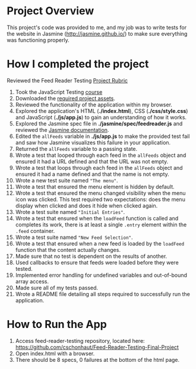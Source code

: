 # Project Overview

This project's code was provided to me, and my job was to write tests for the website in Jasmine (http://jasmine.github.io/) to make sure everything was functioning properly.

# How I completed the project

Reviewed the Feed Reader Testing [Project Rubric](https://review.udacity.com/#!/projects/3442558598/rubric)

1. Took the JavaScript Testing [course](https://www.udacity.com/course/ud549)
2. Downloaded the [required project assets](http://github.com/udacity/frontend-nanodegree-feedreader).
3. Reviewed the functionality of the application within my browser.
4. Explored the application's HTML (**./index.html**), CSS (**./css/style.css**) and JavaScript (**./js/app.js**) to gain an understanding of how it works.
5. Explored the Jasmine spec file in **./jasmine/spec/feedreader.js** and reviewed the [Jasmine documentation](http://jasmine.github.io).
6. Edited the `allFeeds` variable in **./js/app.js** to make the provided test fail and saw how Jasmine visualizes this failure in your application.
7. Returned the `allFeeds` variable to a passing state.
8. Wrote a test that looped through each feed in the `allFeeds` object and ensured it had a URL defined and that the URL was not empty.
9. Wrote a test that loops through each feed in the `allFeeds` object and ensured it had a name defined and that the name is not empty.
10. Wrote a new test suite named `"The menu"`.
11. Wrote a test that ensured the menu element is hidden by default.
12. Wrote a test that ensured the menu changed visibility when the menu icon was clicked. This test required two expectations: does the menu display when clicked and does it hide when clicked again.
13. Wrote a test suite named `"Initial Entries"`.
14. Wrote a test that ensured when the `loadFeed` function is called and completes its work, there is at least a single `.entry` element within the `.feed` container.
15. Wrote a test suite named `"New Feed Selection"`.
16. Wrote a test that ensured when a new feed is loaded by the `loadFeed` function that the content actually changes.
17. Made sure that no test is dependent on the results of another.
18. Used callbacks to ensure that feeds were loaded before they were tested.
19. Implemented error handling for undefined variables and out-of-bound array access.
20. Made sure all of my tests passed.
21. Wrote a README file detailing all steps required to successfully run the application.

# How to Run the App
1. Access feed-reader-testing repository, located here: https://github.com/cschonhaut/Feed-Reader-Testing-Final-Project
2. Open index.html with a browser.
3. There should be 8 specs, 0 failures at the bottom of the html page.
